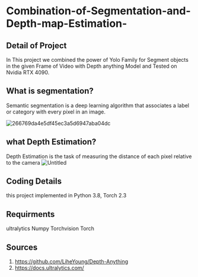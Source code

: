 # Combination-of-Segmentation-and-Depth-map-Estimation-



## Detail of Project

In This project we combined the power of Yolo Family for Segment objects in the given Frame of Video with Depth anything Model and Tested on Nvidia RTX 4090.

## What is segmentation?
Semantic segmentation is a deep learning algorithm that associates a label or category with every pixel in an image.

![266769da4e5df45ec3a5d6947aba04dc](https://github.com/hamed-tgh/Combination-of-Segmentation-and-Depth-map-Estimation-/assets/47190471/1ed36e47-082b-4681-83cb-7cb885e7436f)

## what Depth Estimation?

Depth Estimation is the task of measuring the distance of each pixel relative to the camera
![Untitled](https://github.com/hamed-tgh/Combination-of-Segmentation-and-Depth-map-Estimation-/assets/47190471/5dcf81e9-c530-4b9e-bb59-6c570cd60011)

## Coding Details
this project implemented in Python 3.8, 
                            Torch 2.3

## Requirments
ultralytics
Numpy 
Torchvision
Torch


## Sources
1) https://github.com/LiheYoung/Depth-Anything
2) https://docs.ultralytics.com/



